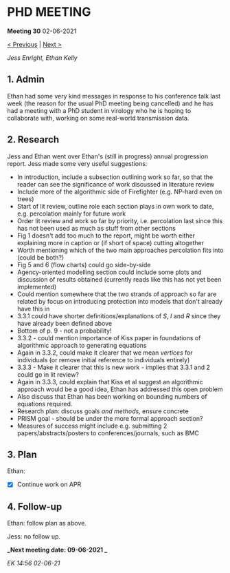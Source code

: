 # PHD MEETING

__Meeting 30__
02-06-2021

[< Previous](../05-21/29_20-05-21.md) | [Next >](../06-21/31_10-06-21.md)

_Jess Enright,_
_Ethan Kelly_


## 1. Admin

Ethan had some very kind messages in response to his conference talk last week (the reason for the usual PhD meeting being cancelled) and he has had a meeting with a PhD student in virology who he is hoping to collaborate with, working on some real-world transmission data.


## 2. Research

Jess and Ethan went over Ethan's (still in progress) annual progression report. Jess made some very useful suggestions:
- In introduction, include a subsection outlining work so far, so that the reader can see the significance of work discussed in literature review
- Include more of the algorithmic side of Firefighter (e.g. NP-hard even on trees)
- Start of lit review, outline role each section plays in own work to date, e.g. percolation mainly for future work
- Order lit review and work so far by priority, i.e. percolation last since this has not been used as much as stuff from other sections
- Fig 1 doesn't add too much to the report, might be worth either explaining more in caption or (if short of space) cutting altogether
- Worth mentioning which of the two main approaches percolation fits into (could be both?)
- Fig 5 and 6 (flow charts) could go side-by-side
- Agency-oriented modelling section could include some plots and discussion of results obtained (currently reads like this has not yet been implemented)
- Could mention somewhere that the two strands of approach so far are related by focus on introducing protection into models that don't already have this in
- 3.3.1 could have shorter definitions/explanations of $S$, $I$ and $R$ since they have already been defined above
- Bottom of p. 9 - not a probability!
- 3.3.2 - could mention importance of Kiss paper in foundations of algorithmic approach to generating equations
- Again in 3.3.2, could make it clearer that we mean _vertices_ for individuals (or remove initial reference to individuals entirely)
- 3.3.3 - Make it clearer that this is new work  - implies that 3.3.1 and 2 could go in lit review?
- Again in 3.3.3, could explain that Kiss et al suggest an algorithmic approach would be a good idea, Ethan has addressed this open problem
- Also discuss that Ethan has been working on bounding numbers of equations required.
- Research plan: discuss goals _and methods,_ ensure concrete
- PRISM goal - should be under the more formal approach section?
- Measures of success might include e.g. submitting 2 papers/abstracts/posters to conferences/journals, such as BMC


## 3. Plan

Ethan:
- [X] Continue work on APR
 

## 4. Follow-up

Ethan: follow plan as above.

Jess: no follow up.


**_Next meeting date: 09-06-2021 _**



_EK 14:56 02-06-21_
